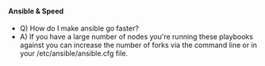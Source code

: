 #### Ansible & Speed
* Q) How do I make ansible go faster?
* A) If you have a large number of nodes you're running these playbooks against you can increase the number of forks via the command line or in your /etc/ansible/ansible.cfg file.

